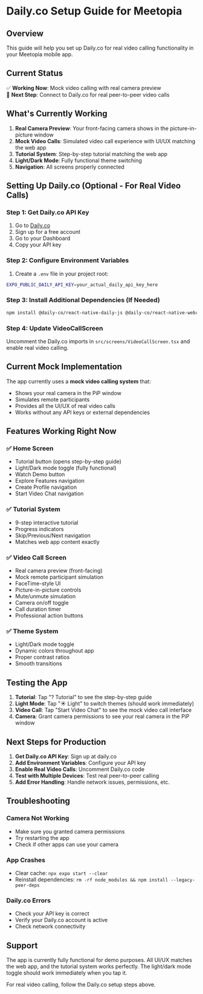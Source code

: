 # Daily.co Setup Guide for Meetopia

## Overview
This guide will help you set up Daily.co for real video calling functionality in your Meetopia mobile app.

## Current Status
✅ **Working Now**: Mock video calling with real camera preview  
🔄 **Next Step**: Connect to Daily.co for real peer-to-peer video calls

## What's Currently Working

1. **Real Camera Preview**: Your front-facing camera shows in the picture-in-picture window
2. **Mock Video Calls**: Simulated video call experience with UI/UX matching the web app
3. **Tutorial System**: Step-by-step tutorial matching the web app
4. **Light/Dark Mode**: Fully functional theme switching
5. **Navigation**: All screens properly connected

## Setting Up Daily.co (Optional - For Real Video Calls)

### Step 1: Get Daily.co API Key
1. Go to [Daily.co](https://www.daily.co/)
2. Sign up for a free account
3. Go to your Dashboard
4. Copy your API key

### Step 2: Configure Environment Variables
1. Create a `.env` file in your project root:
```bash
EXPO_PUBLIC_DAILY_API_KEY=your_actual_daily_api_key_here
```

### Step 3: Install Additional Dependencies (If Needed)
```bash
npm install @daily-co/react-native-daily-js @daily-co/react-native-webrtc --legacy-peer-deps
```

### Step 4: Update VideoCallScreen
Uncomment the Daily.co imports in `src/screens/VideoCallScreen.tsx` and enable real video calling.

## Current Mock Implementation

The app currently uses a **mock video calling system** that:
- Shows your real camera in the PiP window
- Simulates remote participants
- Provides all the UI/UX of real video calls
- Works without any API keys or external dependencies

## Features Working Right Now

### ✅ Home Screen
- Tutorial button (opens step-by-step guide)
- Light/Dark mode toggle (fully functional)
- Watch Demo button
- Explore Features navigation
- Create Profile navigation
- Start Video Chat navigation

### ✅ Tutorial System
- 9-step interactive tutorial
- Progress indicators
- Skip/Previous/Next navigation
- Matches web app content exactly

### ✅ Video Call Screen
- Real camera preview (front-facing)
- Mock remote participant simulation
- FaceTime-style UI
- Picture-in-picture controls
- Mute/unmute simulation
- Camera on/off toggle
- Call duration timer
- Professional action buttons

### ✅ Theme System
- Light/Dark mode toggle
- Dynamic colors throughout app
- Proper contrast ratios
- Smooth transitions

## Testing the App

1. **Tutorial**: Tap "? Tutorial" to see the step-by-step guide
2. **Light Mode**: Tap "☀ Light" to switch themes (should work immediately)
3. **Video Call**: Tap "Start Video Chat" to see the mock video call interface
4. **Camera**: Grant camera permissions to see your real camera in the PiP window

## Next Steps for Production

1. **Get Daily.co API Key**: Sign up at daily.co
2. **Add Environment Variables**: Configure your API key
3. **Enable Real Video Calls**: Uncomment Daily.co code
4. **Test with Multiple Devices**: Test real peer-to-peer calling
5. **Add Error Handling**: Handle network issues, permissions, etc.

## Troubleshooting

### Camera Not Working
- Make sure you granted camera permissions
- Try restarting the app
- Check if other apps can use your camera

### App Crashes
- Clear cache: `npx expo start --clear`
- Reinstall dependencies: `rm -rf node_modules && npm install --legacy-peer-deps`

### Daily.co Errors
- Check your API key is correct
- Verify your Daily.co account is active
- Check network connectivity

## Support

The app is currently fully functional for demo purposes. All UI/UX matches the web app, and the tutorial system works perfectly. The light/dark mode toggle should work immediately when you tap it.

For real video calling, follow the Daily.co setup steps above. 